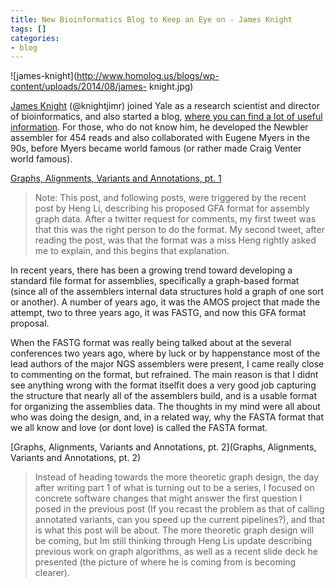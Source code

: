 ```yaml
---
title: New Bioinformatics Blog to Keep an Eye on - James Knight
tags: []
categories:
- blog
---
```

![james-knight](http://www.homolog.us/blogs/wp-content/uploads/2014/08/james-
knight.jpg)
<!--more-->

[James Knight](http://www.linkedin.com/pub/james-knight/26/2b8/945)
(@knightjimr) joined Yale as a research scientist and director of
bioinformatics, and also started a blog, [where you can find a lot of useful
information](http://knightlab.commons.yale.edu/blog/). For those, who do not
know him, he developed the Newbler assembler for 454 reads and also
collaborated with Eugene Myers in the 90s, before Myers became world famous
(or rather made Craig Venter world famous).

[Graphs, Alignments, Variants and Annotations, pt.
1](http://knightlab.commons.yale.edu/gava-pt-1/)

> Note: This post, and following posts, were triggered by the recent post by
Heng Li, describing his proposed GFA format for assembly graph data. After a
twitter request for comments, my first tweet was that this was the right
person to do the format. My second tweet, after reading the post, was that the
format was a miss Heng rightly asked me to explain, and this begins that
explanation.

In recent years, there has been a growing trend toward developing a standard
file format for assemblies, specifically a graph-based format (since all of
the assemblers internal data structures hold a graph of one sort or another).
A number of years ago, it was the AMOS project that made the attempt, two to
three years ago, it was FASTG, and now this GFA format proposal.

When the FASTG format was really being talked about at the several conferences
two years ago, where by luck or by happenstance most of the lead authors of
the major NGS assemblers were present, I came really close to commenting on
the format, but refrained. The main reason is that I didnt see anything wrong
with the format itselfit does a very good job capturing the structure that
nearly all of the assemblers build, and is a usable format for organizing the
assemblies data. The thoughts in my mind were all about who was doing the
design, and, in a related way, why the FASTA format that we all know and love
(or dont love) is called the FASTA format.

[Graphs, Alignments, Variants and Annotations, pt. 2](Graphs, Alignments,
Variants and Annotations, pt. 2)

> Instead of heading towards the more theoretic graph design, the day after
writing part 1 of what is turning out to be a series, I focused on concrete
software changes that might answer the first question I posed in the previous
post (If you recast the problem as that of calling annotated variants, can you
speed up the current pipelines?), and that is what this post will be about.
The more theoretic graph design will be coming, but Im still thinking through
Heng Lis update describing previous work on graph algorithms, as well as a
recent slide deck he presented (the picture of where he is coming from is
becoming clearer).

